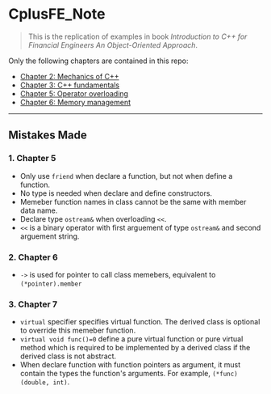 # CplusFE_Note

>This is the replication of examples in book *Introduction to C++ for Financial Engineers An Object-Oriented Approach*.

Only the following chapters are contained in this repo:
- [Chapter 2: Mechanics of C++](https://github.com/yonxie/CplusFE_Note/tree/master/chpt2)
- [Chapter 3: C++ fundamentals](https://github.com/yonxie/CplusFE_Note/tree/master/chpt3)
- [Chapter 5: Operator overloading](https://github.com/yonxie/CplusFE_Note/tree/master/chpt5)
- [Chapter 6: Memory management](https://github.com/yonxie/CplusFE_Note/tree/master/chpt6)

--- 

## Mistakes Made

### 1. Chapter 5

- Only use `friend` when declare a function, but not when define a function.
- No type is needed when declare and define constructors.
- Memeber function names in class cannot be the same with member data name.
- Declare type `ostream&` when overloading `<<`.
- `<<` is a binary operator with first arguement of type `ostream&` and second arguement string.

### 2. Chapter 6
- `->` is used for pointer to call class memebers, equivalent to `(*pointer).member`

### 3. Chapter 7
- `virtual` specifier specifies virtual function. The derived class is optional to override this memeber function.
- `virtual void func()=0` define a pure virtual function or pure virtual method which is required to be implemented by a derived class if the derived class is not abstract.
- When declare function with function pointers as argument, it must contain the types the function's arguments. For example, `(*func)(double, int)`.
